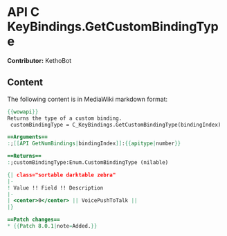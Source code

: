 # API C KeyBindings.GetCustomBindingType

**Contributor:** KethoBot

## Content

The following content is in MediaWiki markdown format:

```mediawiki
{{wowapi}}
Returns the type of a custom binding.
 customBindingType = C_KeyBindings.GetCustomBindingType(bindingIndex)

==Arguments==
:;[[API GetNumBindings|bindingIndex]]:{{apitype|number}}

==Returns==
:;customBindingType:Enum.CustomBindingType (nilable)

{| class="sortable darktable zebra"
|-
! Value !! Field !! Description
|-
| <center>0</center> || VoicePushToTalk ||
|}

==Patch changes==
* {{Patch 8.0.1|note=Added.}}
```